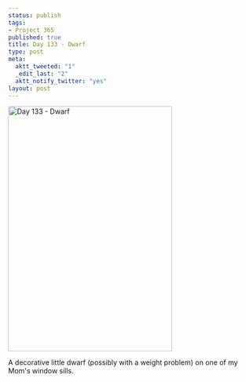 ```yaml
--- 
status: publish
tags: 
- Project 365
published: true
title: Day 133 - Dwarf
type: post
meta: 
  aktt_tweeted: "1"
  _edit_last: "2"
  aktt_notify_twitter: "yes"
layout: post
---
```

<a href="http://www.flickr.com/photos/freeed/5720885130/" title="Day 133 - Dwarf by Fred​, on Flickr"><img src="http://farm3.static.flickr.com/2794/5720885130_d8bf81d916.jpg" width="333" height="500" alt="Day 133 - Dwarf"/></a>

A decorative little dwarf (possibly with a weight problem) on one of my Mom's window sills.
